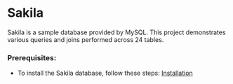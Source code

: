 # Sakila

Sakila is a sample database provided by MySQL. This project demonstrates various queries and joins performed across 24 tables.

### Prerequisites:
* To install the Sakila database, follow these steps: 
[Installation](https://dev.mysql.com/doc/sakila/en/sakila-installation.html)